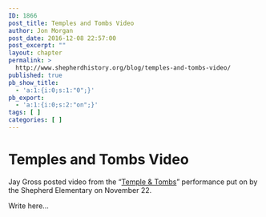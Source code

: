 ```yaml
---
ID: 1866
post_title: Temples and Tombs Video
author: Jon Morgan
post_date: 2016-12-08 22:57:00
post_excerpt: ""
layout: chapter
permalink: >
  http://www.shepherdhistory.org/blog/temples-and-tombs-video/
published: true
pb_show_title:
  - 'a:1:{i:0;s:1:"0";}'
pb_export:
  - 'a:1:{i:0;s:2:"on";}'
tags: [ ]
categories: [ ]
---
```

<div id="temples-and-tombs-video" class="section level1">
<h1>Temples and Tombs Video</h1>
Jay Gross posted video from the “<a href="https://www.facebook.com/jgross811/videos/10154356669348445/">Temple &amp; Tombs</a>” performance put on by the Shepherd Elementary on November 22.

Write here…

</div>